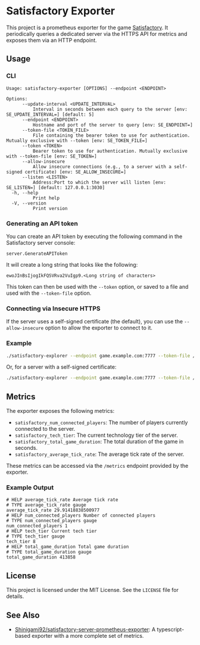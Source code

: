 # Satisfactory Exporter

This project is a prometheus exporter for the game [Satisfactory](https://www.satisfactorygame.com/).
It periodically queries a dedicated server via the HTTPS API for metrics and exposes them via an HTTP endpoint.

## Usage

### CLI

```
Usage: satisfactory-exporter [OPTIONS] --endpoint <ENDPOINT>

Options:
      --update-interval <UPDATE_INTERVAL>
          Interval in seconds between each query to the server [env: SE_UPDATE_INTERVAL=] [default: 5]
      --endpoint <ENDPOINT>
          Hostname and port of the server to query [env: SE_ENDPOINT=]
      --token-file <TOKEN_FILE>
          File containing the bearer token to use for authentication. Mutually exclusive with --token [env: SE_TOKEN_FILE=]
      --token <TOKEN>
          Bearer token to use for authentication. Mutually exclusive with --token-file [env: SE_TOKEN=]
      --allow-insecure
          Allow insecure connections (e.g., to a server with a self-signed certificate) [env: SE_ALLOW_INSECURE=]
      --listen <LISTEN>
          Address:Port to which the server will listen [env: SE_LISTEN=] [default: 127.0.0.1:3030]
  -h, --help
          Print help
  -V, --version
          Print version

```

### Generating an API token

You can create an API token by executing the following command in the Satisfactory server console:

   ```
   server.GenerateAPIToken
   ```

It will create a long string that looks like the following:

   ```text
   ewoJInBsIjogIkFQSVRva2VuIgp9.<Long string of characters>
   ```

This token can then be used with the `--token` option, or saved to a file and used with the `--token-file` option.

### Connecting via Insecure HTTPS

If the server uses a self-signed certificate (the default), you can use the `--allow-insecure` option to allow the
exporter to connect to it.

### Example

```sh
./satisfactory-explorer --endpoint game.example.com:7777 --token-file /path/to/token.txt
```

Or, for a server with a self-signed certificate:

```sh
./satisfactory-explorer --endpoint game.example.com:7777 --token-file /path/to/token.txt --allow-insecure
```

## Metrics

The exporter exposes the following metrics:

- `satisfactory_num_connected_players`: The number of players currently connected to the server.
- `satisfactory_tech_tier`: The current technology tier of the server.
- `satisfactory_total_game_duration`: The total duration of the game in seconds.
- `satisfactory_average_tick_rate`: The average tick rate of the server.

These metrics can be accessed via the `/metrics` endpoint provided by the exporter.

### Example Output

```
# HELP average_tick_rate Average tick rate
# TYPE average_tick_rate gauge
average_tick_rate 29.91418838500977
# HELP num_connected_players Number of connected players
# TYPE num_connected_players gauge
num_connected_players 1
# HELP tech_tier Current tech tier
# TYPE tech_tier gauge
tech_tier 8
# HELP total_game_duration Total game duration
# TYPE total_game_duration gauge
total_game_duration 413858
```

## License

This project is licensed under the MIT License. See the `LICENSE` file for details.

## See Also

- [Shinigami92/satisfactory-server-prometheus-exporter](https://github.com/Shinigami92/satisfactory-server-prometheus-exporter):
  A typescript-based exporter with a more complete set of metrics.